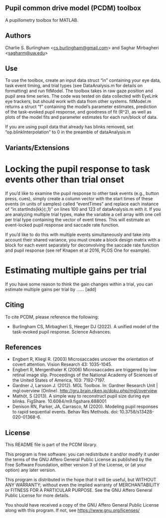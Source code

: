 ## Pupil common drive model (PCDM) toolbox ########################
A pupillometry toolbox for MATLAB.

## Authors ########################################################
Charlie S. Burlingham &lt;<cs.burlingham@gmail.com>&gt;
 and Saghar Mirbagheri &lt;<sagharm@uw.edu>&gt;

## Use ############################################################
To use the toolbox, create an input data struct “in” containing your eye data, task event timing, and trial types (see DataAnalysis.m for details on formatting) and run fitModel. The toolbox takes in raw gaze position and pupil area time series. The code was tested on data collected with EyeLink eye trackers, but should work with data from other systems. fitModel.m returns a struct “f” containing the model’s parameter estimates, prediction of the task-evoked pupil response, and goodness of fit (R^2), as well as plots of the model fits and parameter estimates for each run/block of data.

If you are using pupil data that already has blinks removed, set “op.blinkInterpolation” to 0 in the preamble of dataAnalysis.m

## Variants/Extensions ############################################

# Locking the pupil response to task events other than trial onset
If you’d like to examine the pupil response to other task events (e.g., button press, cues), simply create a column vector with the start times of these events (in units of samples) called “eventTimes” and replace each instance of “in.startInds{kk}(:,1)” on lines 100 and 123 of dataAnalysis.m with it. If you are analyzing multiple trial types, make the variable a cell array with one cell per trial type containing the vector of event times. This will estimate an event-locked pupil response and saccade rate function.

If you’d like to do this with multiple events simultaneously and take into account their shared variance, you must create a block design matrix with a block for each event separately for deconvolving the saccade rate function and pupil response (see ref Knapen et al 2016, PLOS One for example).

# Estimating multiple gains per trial
If you have some reason to think the gain changes within a trial, you can estimate multiple gains per trial by …… [add]

## Citing #########################################################

To cite PCDM, please reference the following:
* Burlingham CS, Mirbagheri S, Heeger DJ (2022). A unified model of the task-evoked pupil response. Science Advances.

## References #####################################################

* Engbert R, Kliegl R. (2003) Microsaccades uncover the orientation of covert attention. Vision Research 43: 1035-1045.
* Engbert R, Mergenthaler K (2006) Microsaccades are triggered by low retinal image slip. Proceedings of the National Academy of Sciences of the United States of America, 103: 7192-7197.
* Gardner J, Larsson J. (2012). MGL Toolbox. In: Gardner Research Unit | mgl:overview (Online). http://gru.brain.riken.jp/doku.php/mgl/overview
* Mathôt, S (2013). A simple way to reconstruct pupil size during eye blinks. FigShare. 10.6084/m9.figshare.688001
* Denison RN, Parker, JA, Carrasco, M (2020). Modeling pupil responses to rapid sequential events. Behav Res Methods. doi: 10.3758/s13428-020-01368-6.

## License ########################################################

This README file is part of the PCDM library.

This program is free software: you can redistribute it and/or modify it under the terms of the GNU
Affero General Public License as published by the Free Software Foundation, either version 3 of the
License, or (at your option) any later version.

This program is distributed in the hope that it will be useful, but WITHOUT ANY WARRANTY; without
even the implied warranty of MERCHANTABILITY or FITNESS FOR A PARTICULAR PURPOSE.  See the GNU
Affero General Public License for more details.

You should have received a copy of the GNU Affero General Public License along with this program.
If not, see <https://www.gnu.org/licenses/>

